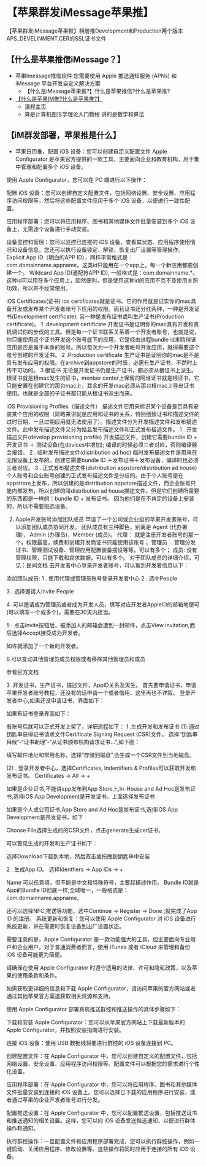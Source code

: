 # 【苹果群发iMessage苹果推】

【苹果群发iMessage苹果推】相册推Development和Production两个版本APS_DEVELINMENT.CER的SSL证书文件

## 【什么是苹果推信iMessage？】

- 苹果Imessage推信软件 您需要使用 Apple 推送通知服务 (APNs) 和 iMessage 平台开发自定义解决方案
    - 【什么是iMessage苹果推?】什么是苹果推信?什么是苹果推?
- [【什么是苹果IM推?什么是苹果推?】](https://imessagee.github.io/)
    - [课程主页](https://imessagee.github.io/)
    - 算是计算机图形学理论入门教程 讲的是数学和算法

## 【iM群发部署，苹果推是什么】

- 苹果日历推，配置 iOS 设备：您可以创建自定义配置文件
Apple Configurator 是苹果官方提供的一款工具，主要面向企业和教育机构，用于集中管理和配置多个 iOS 设备。

使用 Apple Configurator，您可以在 PC 端进行以下操作：

配置 iOS 设备：您可以创建自定义配置文件，包括网络设置、安全设置、应用程序访问权限等，然后将这些配置文件应用于多个 iOS 设备，以便进行一致性配置。

应用程序部署：您可以将应用程序、图书和其他媒体文件批量安装到多个 iOS 设备上，无需逐个设备进行手动安装。

设备监控和管理：您可以监控已连接的 iOS 设备，查看其状态、应用程序使用情况和设备信息。您还可以执行设备锁定、解锁、恢复出厂设置等管理操作。
Explicit App ID（明白的APP ID），同样平常格式是：com.domainname.appname。这类id只能用在一个app上。每一个新应用都要创建一个。
Wildcard App ID(通配符APP ID), 一般格式是：com.domainname.*。这种id可以用在多个应用上，固然便利，但是使用这种id的应用不克不及使用关照功效，所以并不经常使用。



iOS Certificates(证书)
ios certificates就是证书。它的作用就是证实你的mac具备开发或发布某个开发者账号下应用的权限。而且证书还分红两种，一种是开发证书(Development certificate); 另一种是发布证书或叫生产证书(Production certificate)。
1 .development certificate
开发证书是证明你的mac具有开发和真机调试你的步伐的工具。但是每一个证书联系关系着一个开发者账号，也就是说，你只能使用这个证书开发这个账号底下的应用，它是经由进程bundle id来晓得该应用是否是属于本身的账号。所以每次为一个开发者帐号开发应用，就得需要这个账号创建的开发证书。
2 .Production certificate
生产证书是证明你的mac是不是具有发布应用的权限。在archive到appstore的时辰，必需有生产证书，不然时上传不可功的。
3.根证书
无论是开发证书仍是生产证书，都必须从根证书上派生。根证书就是根mac发生的证书，menber center上保留的阿谁证书就是根证书，它只能安置在创建它的那台mac上，其余的开发mac必须从那台根mac上导出证书使用。也就是全部的子证书都只能从根证书派生而来。

iOS Provisioning Profiles（描述文件）
描述文件它用来标识某个设备是否具有安装某个应用的权限（简略来讲就是应用和证书的关系，特别细致证书和描述文件的过时日期，一旦过期应用就无法使用了）。描述文件分为开发描述文件和发布描述文件。此中发布描述文件又分为姑且发布描述文件和正式发布描述文件。
1 . 开发描述文件(develop provisioning profile)
开发描述文件，创建它需要bundle ID + 开发证书 ＋ 测试设备(在devices中增加); 编译的时候必须三者对应，否则编译器会报错。
2 . 临时发布描述文件(distribution ad hoc)
临时发布描述文件是用来在无限设备上发布的。创建它需要bundle ID ＋发布证书＋发布设备，编译时也必须三者对应。
3 . 正式发布描述文件(distribution appstore/distribution ad house)
个人账号和企业账号创建的正式发布描述文件是分歧的。由于个人账号是在appstrore上发布，所以创建的是distribution appstore描述文件，而企业账号只能内部发布，所以创建的叫distribution ad house描述文件。但是它们创建所需要的东西都是一样的：bundle ID + 发布证书。 因为他们是在不肯定的设备上安装的，所以不需要挑选设备。

2. Apple开发账号添加团队成员
申请了一个公司或企业级的苹果开发者账号，可以添加团队成员协同开发。
团队成员有三种脚色，别离是 Agent (代办署理)， Admin (办理员)，Member (成员)。
代理： 就是注册开发者账号的那一个，权限最高，续费和创建开发商证书只能使用该账号；
管理员： 管理分发证书、管理测试设备、管理应用配置装备摆设等等，可以有多个；
成员: 没有管理权限，只能下载和哀求数据，可以有多个。
对于团队成员的详细介绍，可见：民间文档
去开发者中心登录开发者账号，可以看到开发者信息以下：



添加团队成员:
1 . 使用代理或管理员账号登录开发者中心
2 . 选中People

3 . 选择邀请人Invite People

4 .可以邀请成为管理员或者成为开发人员，填写对应开发者AppleID的邮箱地便可(可以填写一个或多个)，需要在30天内担当。

5 . 点击Invite按钮后，被添加人的邮箱会遭到一封邮件，点击View invitation,而后选择Accept接受成为开发者。


如许就添加了一个新的开发者。

6.可以变动其他管理员成员权限或者移除其他管理员和成员

参看官方文档

3 .开发证书，生产证书，描述文件，AppID关系及天生。
首先要申请证书，申请苹果开发者账号教程，还没有的话申请一个或者借用、这里再也不详叙。
登录开发者中心,如果还没申请证书，界面如下：

如果有证书登录界面如下：

有账号后就可以正式开发上架了，详细流程如下：
1 .生成开发和发布证书
(1).通过钥匙串获得证书请求文件Certificate Signing Request (CSR)文件。
选择“钥匙串拜候”-“证书助理”-“从证书颁布机构请求证书…”,如下图：

填写邮件地址和常用名称，选择“存储到磁盘”,会生成一个CSR文件到当地磁盘。


(2) . 登录开发者中心，选择Certificates, Indentifiers & Profiles可以获取开发和发布证书。
Certificates -> All -> +

如果是企业证书,不能讲app发布到App Store上,In-House and Ad Hoc是发布证书,选择iOS App Development是开发证书。上面选择发布证书

如果是个人或公司证书,App Store and Ad Hoc是发布证书,选择iOS App Development是开发证书。如下

Choose File选择生成的的CSR文件，点击generate生成cer证书。

可以瞥见生成的开发和生产证书如下：

选择Download下载到本地，然后双击或拖拽到钥匙串中安装


2 . 生成App ID。
选择Identfiers -> App IDs -> +

Name 可以任意填，但不能是中文和特殊符号，主要起描述作用。
Bundle ID就是App的Bundle ID彻底一样,全球唯一，一般格式是：com.domainname.appname。

还可以选择NFC,推送等功能，选中Continue -> Register -> Done ;就完成了App ID 的注册。
系统更新和恢复：您可以使用 Apple Configurator 对 iOS 设备进行系统更新，并在需要时恢复设备到出厂设置状态。

需要注意的是，Apple Configurator 是一款功能强大的工具，但主要面向专业用户和企业用户。对于普通消费者而言，使用 iTunes 或者 iCloud 来管理和备份 iOS 设备可能更为简便。

请确保在使用 Apple Configurator 时遵守适用的法律、许可和隐私政策，以及苹果的使用条款和条件。

如需获取更详细的信息和下载 Apple Configurator，请访问苹果的官方网站或者通过其他苹果官方渠道获取相关资源和支持。

使用 Apple Configurator 部署真机推送群控和推送操作的具体步骤如下：

下载和安装 Apple Configurator：您可以从苹果官方网站上下载最新版本的 Apple Configurator，并按照安装指南进行安装。

连接 iOS 设备：使用 USB 数据线将要进行群控的 iOS 设备连接到 PC。

创建配置文件：在 Apple Configurator 中，您可以创建自定义的配置文件，包括网络设置、安全设置、应用程序访问权限等。配置文件可以根据您的需求进行个性化设置。

应用程序部署：在 Apple Configurator 中，您可以将应用程序、图书和其他媒体文件批量安装到连接的 iOS 设备上。您可以选择已下载的应用程序进行安装，或者通过苹果的企业开发者账号进行分发。

配置推送设置：在 Apple Configurator 中，您可以配置推送设置，包括推送证书和推送通知的相关设置。这样，您可以向 iOS 设备发送推送通知，以便进行群体操作和通知。

执行群控操作：一旦配置文件和应用程序部署完成，您可以执行群控操作，例如一键启动、关闭应用程序、修改设置等。这些操作将同时应用于连接的所有 iOS 设备。





